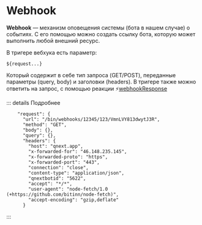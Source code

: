 # Webhook

**Webhook** — механизм оповещения системы (бота в нашем случае) о событиях. С его помощью можно создать ссылку бота, 
которую может выполнить любой внешний ресурс.

В тригере вебхука есть параметр: 
```plain
${request...}
```

Который содержит в себе тип запроса (GET/POST), переданные параметры (query, body) и заголовки (headers). 
В тригере также можно ответить на запрос, с помощью реакции 
 ⚡️[webhookResponse](/docs/admin/web/webhookresponse)

::: details Подробнее
 
```plain
    "request": {
      "url": "/bin/webhooks/12345/123/VmnLVY813dwytJ3R",
      "method": "GET",
      "body": {},
      "query": {},
      "headers": {
        "host": "qnext.app",
        "x-forwarded-for": "46.148.235.145",
        "x-forwarded-proto": "https",
        "x-forwarded-port": "443",
        "connection": "close",
        "content-type": "application/json",
        "qnextbotid": "5622",
        "accept": "*/*",
        "user-agent": "node-fetch/1.0 (+https://github.com/bitinn/node-fetch)",
        "accept-encoding": "gzip,deflate"
      }
```
:::

